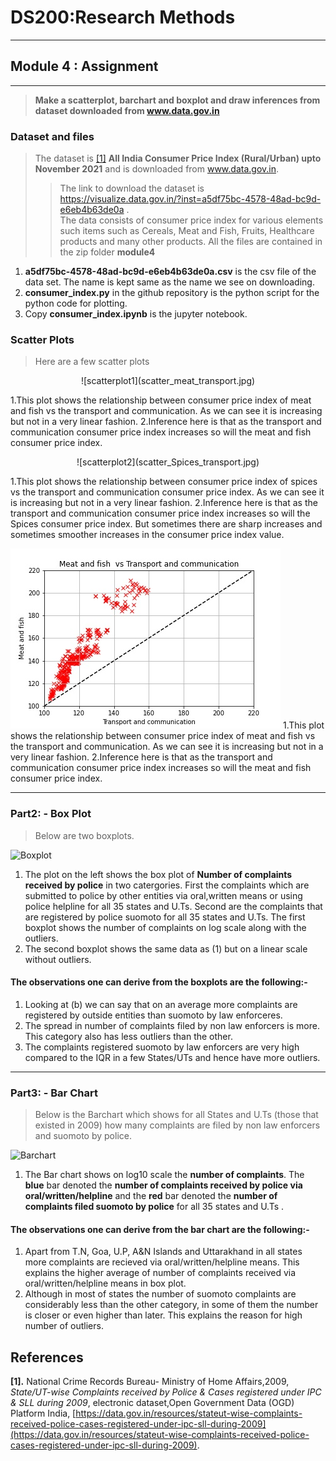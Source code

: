 # DS200:Research Methods
* * *
## Module 4 : Assignment
* * *

> **Make a scatterplot, barchart and boxplot and draw inferences from dataset downloaded from www.data.gov.in**

### Dataset and files
> The dataset is <a href="#my_anchor">[1]</a> **All India Consumer Price Index (Rural/Urban) upto November 2021** and is  downloaded from www.data.gov.in.
>> The link to download the dataset is https://visualize.data.gov.in/?inst=a5df75bc-4578-48ad-bc9d-e6eb4b63de0a .<br/> The data consists of consumer price index for various elements such items such as Cereals, Meat and Fish, Fruits, Healthcare products and many other products.
> All the files are contained in the zip folder **module4**
1.  **a5df75bc-4578-48ad-bc9d-e6eb4b63de0a.csv** is the csv file of the data set. The name is kept same as the name we see on downloading. 
2.  **consumer_index.py** in the github repository is the python script for the python code for plotting. 
3.  Copy **consumer_index.ipynb** is the jupyter notebook.

### Scatter Plots
> Here are a few scatter plots
 <p align="center">
![scatterplot1](scatter_meat_transport.jpg)
 </p>
1.This plot shows the relationship between consumer price index of meat and fish vs the transport and communication. As we can see it is increasing but not in a very linear fashion. 
2.Inference here is that as the transport and communication consumer price index increases so will the meat and fish consumer price index.

<p align="center">
![scatterplot2](scatter_Spices_transport.jpg)
</p>
1.This plot shows the relationship between consumer price index of spices vs the transport and communication consumer price index. As we can see it is increasing but not in a very linear fashion. 
2.Inference here is that as the transport and communication consumer price index increases so will the Spices consumer price index. But sometimes there are sharp increases and sometimes smoother increases in the consumer price index value. 

![scatterplot3](scatter_meat_transport.jpg)
1.This plot shows the relationship between consumer price index of meat and fish vs the transport and communication. As we can see it is increasing but not in a very linear fashion. 
2.Inference here is that as the transport and communication consumer price index increases so will the meat and fish consumer price index.

* * *

### Part2: - Box Plot
> Below are two boxplots.

![Boxplot](images/Figure_2.png)

1.  The plot on the left shows the box plot of **Number of complaints received by police** in two catergories. First the complaints which are submitted to police by other entities via oral,written means or using police helpline for all 35 states and U.Ts. Second are the complaints that are registered by police suomoto for all 35 states and U.Ts. The first boxplot shows the number of complaints on log scale along with the outliers.
2. The second boxplot shows the same data as (1) but on a linear scale without outliers.
#### The observations one can derive from the boxplots are the following:-
1.  Looking at (b) we can say that on an average more complaints are registered by outside entities than suomoto by law enforceres.
2.  The spread in number of complaints filed by non law enforcers is more. This category also has less outliers than the other.
3.  The complaints registered suomoto by law enforcers are very high compared to the IQR in a few States/UTs and hence have more outliers.


* * *
### Part3: - Bar Chart
> Below is the Barchart which shows for all States and U.Ts (those that existed in 2009) how many complaints are filed by non law enforcers and suomoto by police.

![Barchart](images/Figure_3.png)

1.  The Bar chart shows on log10 scale the **number of complaints**. The **blue** bar denoted the **number of complaints  received by police via oral/written/helpline** and the **red** bar denoted the **number of complaints filed suomoto by police** for all 35 states and U.Ts .

#### The observations one can derive from the bar chart are the following:-

1.  Apart from T.N, Goa, U.P, A&N Islands and Uttarakhand in all states more complaints are recieved via oral/written/helpline means. This explains the higher average of number of complaints received via oral/written/helpline means in box plot.
2.  Although in most of states the number of suomoto complaints are considerably less than the other category, in some of them the number is closer or even higher than later. This explains the reason for high number of outliers.


## References
<b id="my_anchor">[1].</b> National Crime Records Bureau- Ministry of Home Affairs,2009, _State/UT-wise Complaints received by Police & Cases registered under IPC & SLL during 2009_, electronic dataset,Open Government Data (OGD) Platform India, [https://data.gov.in/resources/stateut-wise-complaints-received-police-cases-registered-under-ipc-sll-during-2009](https://data.gov.in/resources/stateut-wise-complaints-received-police-cases-registered-under-ipc-sll-during-2009).

